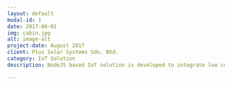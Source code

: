 ```yaml
---
layout: default
modal-id: 1
date: 2017-08-01
img: cabin.jpg
alt: image-alt
project-date: August 2017
client: Plus Solar Systems Sdn. Bhd.
category: IoT Solution
description: NodeJS based IoT solution is developed to integrate low cost hardwares with industrial automation protocols such Modbus and PLC. The solution can take measurable action to reduce OPEX without altering pre existing SCADA architecture; enabling processes to be lean and agile without the overhead cost of compliance and regulations. The life-cycle of the IoT solution were developed (architecting the process and data model) and managed (prototype to production) on Google Cloud Platform. Machine Learning pipelines were implemented to automate the workflow of Data Warehousing, Model generation and deployment. Various ML/Statistical algorithms (Generalised Linear Model, Ensemble Learning and Support Vector Regression) were implemented to determine optimum outcome.

---
```

